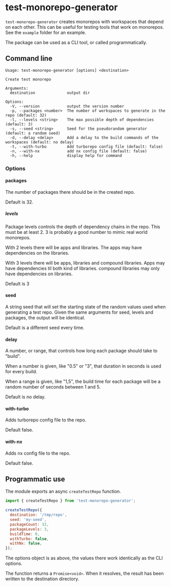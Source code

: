# test-monorepo-generator

`test-monorepo-generator` creates monorepos with workspaces that depend on each
other. This can be useful for testing tools that work on monorepos. See the
`example` folder for an example.

The package can be used as a CLI tool, or called programmatically.

## Command line

```console
Usage: test-monorepo-generator [options] <destination>

Create test monorepo

Arguments:
  destination              output dir

Options:
  -V, --version            output the version number
  -p, --packages <number>  The number of workspaces to generate in the repo (default: 32)
  -l, --levels <string>    The max possible depth of dependencies (default: 3)
  -s, --seed <string>      Seed for the pseudorandom generator (default: a random seed)
  -d, --delay <delay>      Add a delay to the build commands of the workspaces (default: no delay)
  -t, --with-turbo         Add turborepo config file (default: false)
  -n, --with-nx            add nx config file (default: false)
  -h, --help               display help for command
```

### Options

#### packages

The number of packages there should be in the created repo.

Default is 32.

##### levels

Package levels controls the depth of dependency chains in the repo. This must be
at least 2. 3 is probably a good number to mimic real world monorepos.

With 2 levels there will be apps and libraries. The apps may have dependencies
on the libraries.

With 3 levels there will be apps, libraries and compound libraries. Apps may
have dependencies til both kind of libraries. compound libraries may only have
dependencies on libraries.

Default is 3

#### seed

A string seed that will set the starting state of the random values used when
generating a test repo. Given the same arguments for seed, levels and packages,
the output will be identical.

Default is a different seed every time.

#### delay

A number, or range, that controls how long each package should take to "build".

When a number is given, like "0.5" or "3", that duration in seconds is used for
every build.

When a range is given, like "1,5", the build time for each package will be a
random number of seconds between 1 and 5.

Default is no delay.

#### with-turbo

Adds turborepo config file to the repo.

Default false.

#### with-nx

Adds nx config file to the repo.

Default false.

## Programmatic use

The module exports an async `createTestRepo` function.

```javascript
import { createTestRepo } from 'test-monorepo-generator';

createTestRepo({
  destination: '/tmp/repo',
  seed: 'my-seed',
  packageCount: 32,
  packageLevels: 3,
  buildTime: 0,
  withTurbo: false,
  withNx: false,
});
```

The options object is as above, the values there work identically as the CLI
options.

The function returns a `Promise<void>`. When it resolves, the result has been
written to the destination directory.
